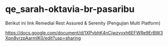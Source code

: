 # qe_sarah-oktavia-br-pasaribu

Berikut ini link Remedial Rest Assured & Serenity  (Pengujian Multi Platform)

https://docs.google.com/document/d/1XPvbhK4nCjwzyvxh6EFWRe9ErBW3Xpn8yrzpAarmIK0/edit?usp=sharing



